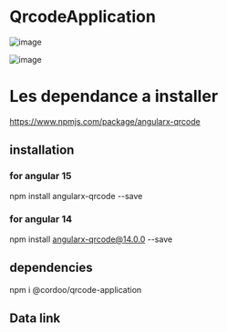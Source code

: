 # QrcodeApplication

![image](https://user-images.githubusercontent.com/101357738/208735206-b083d382-5745-4717-93cf-f53f893166f8.png)


![image](https://user-images.githubusercontent.com/101357738/208735288-7bb991e7-1eaf-4847-bab7-fa56df01cea6.png)


# Les dependance a installer
https://www.npmjs.com/package/angularx-qrcode

## installation
### for angular 15
npm install angularx-qrcode --save

### for angular 14
npm install angularx-qrcode@14.0.0 --save

## dependencies
npm i @cordoo/qrcode-application

## Data link

